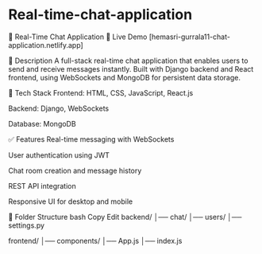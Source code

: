 # Real-time-chat-application
💬 Real-Time Chat Application
🔗 Live Demo
[hemasri-gurrala11-chat-application.netlify.app]

📌 Description
A full-stack real-time chat application that enables users to send and receive messages instantly. Built with Django backend and React frontend, using WebSockets and MongoDB for persistent data storage.

🚀 Tech Stack
Frontend: HTML, CSS, JavaScript, React.js

Backend: Django, WebSockets

Database: MongoDB

✅ Features
Real-time messaging with WebSockets

User authentication using JWT

Chat room creation and message history

REST API integration

Responsive UI for desktop and mobile

📁 Folder Structure
bash
Copy
Edit
backend/
│── chat/
│── users/
│── settings.py

frontend/
│── components/
│── App.js
│── index.js

